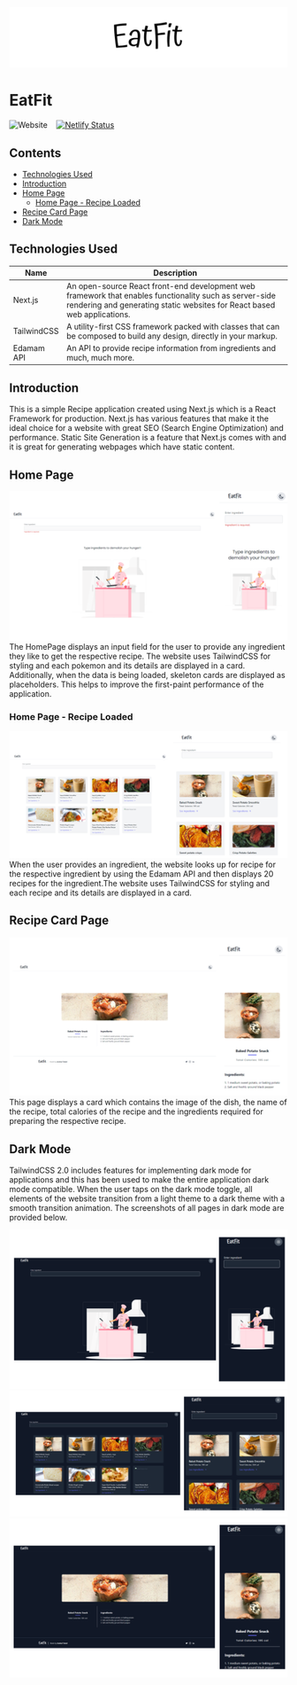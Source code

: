 ![React Pokedex](docs/images/github-banner.png)

# EatFit

![Website](https://img.shields.io/website?logo=React&style=for-the-badge&url=https%3A%2F%2Fpokedex.sanketnaik.dev) &nbsp;&nbsp; [![Netlify Status](https://api.netlify.com/api/v1/badges/ede00c86-b1c3-4c5b-b6cd-495db637b6d6/deploy-status)](https://app.netlify.com/sites/distracted-wozniak-d6cf13/deploys)

## Contents

- [Technologies Used](#technologies-used)
- [Introduction](#introduction)
- [Home Page](#home-page)
  - [Home Page - Recipe Loaded](#home-page-recipe)
- [Recipe Card Page](#recipe-card-page)
- [Dark Mode](#dark-mode)

## Technologies Used <a name="technologies-used"></a>

| Name        | Description |
| ----------- | ---------------- |
| Next.js     | An open-source React front-end development web framework that enables functionality such as server-side rendering and generating static websites for React based web applications. |
| TailwindCSS | A utility-first CSS framework packed with classes that can be composed to build any design, directly in your markup. |
| Edamam API    | An API to provide recipe information from ingredients and much, much more.|

## Introduction <a name="introduction"></a>

This is a simple Recipe application created using Next.js which is a React Framework for production. Next.js has various features that make it the ideal choice for a website with great SEO (Search Engine Optimization) and performance. Static Site Generation is a feature that Next.js comes with and it is great for generating webpages which have static content.

## Home Page <a name="home-page"></a>

![Home Page](docs/images/home-page-light.png)
The HomePage displays an input field for the user to provide any ingredient they like to get the respective recipe. The website uses TailwindCSS for styling and each pokemon and its details are displayed in a card. Additionally, when the data is being loaded, skeleton cards are displayed as placeholders. This helps to improve the first-paint performance of the application.

### Home Page - Recipe Loaded <a name="home-page-recipe"></a>
![Home Page](docs/images/home-light-recipe.png)
When the user provides an ingredient, the website looks up for recipe for the respective ingredient by using the Edamam API and then displays 20 recipes for the ingredient.The website uses TailwindCSS for styling and each recipe and its details are displayed in a card. 


## Recipe Card Page <a name="recipe-card-page"></a>

![Generation List](docs/images/recipe-card-page.png)
This page displays a card which contains the image of the dish, the name of the recipe, total calories of the recipe and the ingredients required for preparing the respective recipe.


## Dark Mode <a name="dark-mode"></a>

TailwindCSS 2.0 includes features for implementing dark mode for applications and this has been used to make the entire application dark mode compatible. When the user taps on the dark mode toggle, all elements of the website transition from a light theme to a dark theme with a smooth transition animation. The screenshots of all pages in dark mode are provided below.

![Dark Home Page](docs/images/home-page-dark.png)
![Dark Home Page Recipe Loaded](docs/images/home-dark-recipe.png)
![Dark Recipe Card Page](docs/images/recipe-card-page-dark.png)
